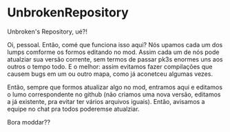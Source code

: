 # UnbrokenRepository
Unbroken's Repository, ué?!

Oi, pessoal. Então, comé que funciona isso aqui? Nós upamos cada um dos lumps comforme os formos editando no mod. Assim cada um de nós pode atualziar sua versão corrente, sem termos de passar pk3s enormes uns aos outros o tempo todo. E o melhor: assim evitamos fazer compilações que causem bugs em um ou outro mapa, como já aconetceu algumas vezes.

Então, sempre que formos atualizar algo no mod, entramos aqui e editamos o lumo correspondente no github (não criamos uma nova versão, editamos a já existente, pra evitar ter vários arquivos iguais). Então, avisamos a equipe no chat pra todos poderemse atualziar.

Bora moddar??
